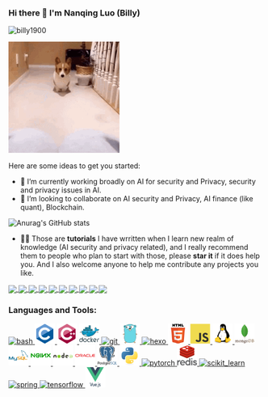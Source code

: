 ### Hi there 👋 I'm Nanqing Luo (Billy)

<!--
**Billy1900/Billy1900** is a ✨ _special_ ✨ repository because its `README.md` (this file) appears on your GitHub profile.
--->

<p align="left"> <img src="https://komarev.com/ghpvc/?username=billy1900&label=Profile%20views&color=ff69b4&style=plastic" alt="billy1900" /> </p>

<img src="1.gif"></img>

Here are some ideas to get you started:

- 🔭 I’m currently working broadly on AI for security and Privacy, security and privacy issues in AI.
- 👯 I’m looking to collaborate on AI security and Privacy, AI finance (like quant), Blockchain.

![Anurag's GitHub stats](https://github-readme-stats-billy1900.vercel.app/api?username=billy1900&show_icons=true&theme=merko)


- 👨‍💻 Those are **tutorials** I have wrritten when I learn new realm of knowledge (AI security and privacy related), and I really recommend them to people who plan to start with those, please **star it** if it does help you. And I also welcome anyone to help me contribute any projects you like.

<a href="https://github.com/Billy1900/Awesome-Machine-Learning">
  <!-- Change the `github-readme-stats.anuraghazra1.vercel.app` to `github-readme-stats.vercel.app`  -->
  <img align="center" src="https://github-readme-stats-billy1900.vercel.app/api/pin/?username=Billy1900&repo=Awesome-Machine-Learning&theme=swift" />
</a>

<a href="https://github.com/Billy1900/Awesome-DeepFake-Learning">
  <!-- Change the `github-readme-stats.anuraghazra1.vercel.app` to `github-readme-stats.vercel.app`  -->
  <img align="center" src="https://github-readme-stats-billy1900.vercel.app/api/pin/?username=Billy1900&repo=Awesome-DeepFake-Learning&theme=swift" />
</a>

<a href="https://github.com/Billy1900/GNN-Learning-and-Integration">
  <!-- Change the `github-readme-stats.anuraghazra1.vercel.app` to `github-readme-stats.vercel.app`  -->
  <img align="center" src="https://github-readme-stats-billy1900.vercel.app/api/pin/?username=Billy1900&repo=GNN-Learning-and-Integration&theme=swift" />
</a>

<a href="https://github.com/Billy1900/Learning-of-Computer-Science">
  <!-- Change the `github-readme-stats.anuraghazra1.vercel.app` to `github-readme-stats.vercel.app`  -->
  <img align="center" src="https://github-readme-stats-billy1900.vercel.app/api/pin/?username=Billy1900&repo=Learning-of-Computer-Science&theme=swift" />
</a>

<a href="https://github.com/Billy1900/Ethereum-tutorial">
  <!-- Change the `github-readme-stats.anuraghazra1.vercel.app` to `github-readme-stats.vercel.app`  -->
  <img align="center" src="https://github-readme-stats-billy1900.vercel.app/api/pin/?username=Billy1900&repo=Ethereum-tutorial&theme=swift" />
</a>

<a href="https://github.com/Billy1900/Backdoor-Learning">
  <!-- Change the `github-readme-stats.anuraghazra1.vercel.app` to `github-readme-stats.vercel.app`  -->
  <img align="center" src="https://github-readme-stats-billy1900.vercel.app/api/pin/?username=Billy1900&repo=Backdoor-Learning&theme=swift" />
</a>

<a href="https://github.com/Billy1900/Awesome-Differential-Privacy">
  <!-- Change the `github-readme-stats.anuraghazra1.vercel.app` to `github-readme-stats.vercel.app`  -->
  <img align="center" src="https://github-readme-stats-billy1900.vercel.app/api/pin/?username=Billy1900&repo=Awesome-Differential-Privacy&theme=swift" />
</a>

<a href="https://github.com/Billy1900/Awesome-Learning-With-Noisy-Labels">
  <!-- Change the `github-readme-stats.anuraghazra1.vercel.app` to `github-readme-stats.vercel.app`  -->
  <img align="center" src="https://github-readme-stats-billy1900.vercel.app/api/pin/?username=Billy1900&repo=Awesome-Learning-With-Noisy-Labels&theme=swift" />
</a>

<a href="https://github.com/Billy1900/Awesome-S-P-in-Machine-learning">
  <!-- Change the `github-readme-stats.anuraghazra1.vercel.app` to `github-readme-stats.vercel.app`  -->
  <img align="center" src="https://github-readme-stats-billy1900.vercel.app/api/pin/?username=Billy1900&repo=Awesome-S-P-in-Machine-learning&theme=swift" />
</a>

<a href="https://github.com/Billy1900/Awesome-AI-for-cybersecurity">
  <!-- Change the `github-readme-stats.anuraghazra1.vercel.app` to `github-readme-stats.vercel.app`  -->
  <img align="center" src="https://github-readme-stats-billy1900.vercel.app/api/pin/?username=Billy1900&repo=Awesome-AI-for-cybersecurity&theme=swift" />
</a>

<h3 align="left">Languages and Tools:</h3>
<p align="left"> <a href="https://www.gnu.org/software/bash/" target="_blank"> <img src="https://www.vectorlogo.zone/logos/gnu_bash/gnu_bash-icon.svg" alt="bash" width="40" height="40"/> </a> <a href="https://www.cprogramming.com/" target="_blank"> <img src="https://raw.githubusercontent.com/devicons/devicon/master/icons/c/c-original.svg" alt="c" width="40" height="40"/> </a> <a href="https://www.w3schools.com/cpp/" target="_blank"> <img src="https://raw.githubusercontent.com/devicons/devicon/master/icons/cplusplus/cplusplus-original.svg" alt="cplusplus" width="40" height="40"/> </a> <a href="https://www.docker.com/" target="_blank"> <img src="https://raw.githubusercontent.com/devicons/devicon/master/icons/docker/docker-original-wordmark.svg" alt="docker" width="40" height="40"/> </a> <a href="https://git-scm.com/" target="_blank"> <img src="https://www.vectorlogo.zone/logos/git-scm/git-scm-icon.svg" alt="git" width="40" height="40"/> </a> <a href="https://golang.org" target="_blank"> <img src="https://raw.githubusercontent.com/devicons/devicon/master/icons/go/go-original.svg" alt="go" width="40" height="40"/> </a> <a href="hexo.io/" target="_blank"> <img src="https://www.vectorlogo.zone/logos/hexoio/hexoio-icon.svg" alt="hexo" width="40" height="40"/> </a> <a href="https://www.w3.org/html/" target="_blank"> <img src="https://raw.githubusercontent.com/devicons/devicon/master/icons/html5/html5-original-wordmark.svg" alt="html5" width="40" height="40"/> </a> <a href="https://developer.mozilla.org/en-US/docs/Web/JavaScript" target="_blank"> <img src="https://raw.githubusercontent.com/devicons/devicon/master/icons/javascript/javascript-original.svg" alt="javascript" width="40" height="40"/> </a> <a href="https://www.linux.org/" target="_blank"> <img src="https://raw.githubusercontent.com/devicons/devicon/master/icons/linux/linux-original.svg" alt="linux" width="40" height="40"/> </a> <a href="https://www.mongodb.com/" target="_blank"> <img src="https://raw.githubusercontent.com/devicons/devicon/master/icons/mongodb/mongodb-original-wordmark.svg" alt="mongodb" width="40" height="40"/> </a> <a href="https://www.mysql.com/" target="_blank"> <img src="https://raw.githubusercontent.com/devicons/devicon/master/icons/mysql/mysql-original-wordmark.svg" alt="mysql" width="40" height="40"/> </a> <a href="https://www.nginx.com" target="_blank"> <img src="https://raw.githubusercontent.com/devicons/devicon/master/icons/nginx/nginx-original.svg" alt="nginx" width="40" height="40"/> </a> <a href="https://nodejs.org" target="_blank"> <img src="https://raw.githubusercontent.com/devicons/devicon/master/icons/nodejs/nodejs-original-wordmark.svg" alt="nodejs" width="40" height="40"/> </a> <a href="https://www.oracle.com/" target="_blank"> <img src="https://raw.githubusercontent.com/devicons/devicon/master/icons/oracle/oracle-original.svg" alt="oracle" width="40" height="40"/> </a> <a href="https://www.postgresql.org" target="_blank"> <img src="https://raw.githubusercontent.com/devicons/devicon/master/icons/postgresql/postgresql-original-wordmark.svg" alt="postgresql" width="40" height="40"/> </a> <a href="https://www.python.org" target="_blank"> <img src="https://raw.githubusercontent.com/devicons/devicon/master/icons/python/python-original.svg" alt="python" width="40" height="40"/> </a> <a href="https://pytorch.org/" target="_blank"> <img src="https://www.vectorlogo.zone/logos/pytorch/pytorch-icon.svg" alt="pytorch" width="40" height="40"/> </a> <a href="https://redis.io" target="_blank"> <img src="https://raw.githubusercontent.com/devicons/devicon/master/icons/redis/redis-original-wordmark.svg" alt="redis" width="40" height="40"/> </a> <a href="https://scikit-learn.org/" target="_blank"> <img src="https://upload.wikimedia.org/wikipedia/commons/0/05/Scikit_learn_logo_small.svg" alt="scikit_learn" width="40" height="40"/> </a> <a href="https://spring.io/" target="_blank"> <img src="https://www.vectorlogo.zone/logos/springio/springio-icon.svg" alt="spring" width="40" height="40"/> </a> <a href="https://www.tensorflow.org" target="_blank"> <img src="https://www.vectorlogo.zone/logos/tensorflow/tensorflow-icon.svg" alt="tensorflow" width="40" height="40"/> </a> <a href="https://vuejs.org/" target="_blank"> <img src="https://raw.githubusercontent.com/devicons/devicon/master/icons/vuejs/vuejs-original-wordmark.svg" alt="vuejs" width="40" height="40"/> </a> </p>
